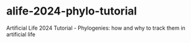 # alife-2024-phylo-tutorial
Artificial Life 2024 Tutorial - Phylogenies: how and why to track them in artificial life
